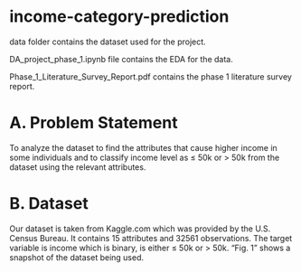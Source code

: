 # income-category-prediction

data folder contains the dataset used for the project.

DA_project_phase_1.ipynb file contains the EDA for the data.

Phase_1_Literature_Survey_Report.pdf contains the phase 1 literature survey report.

# A. Problem Statement
To analyze the dataset to find the attributes that cause higher
income in some individuals and to classify income level as
≤ 50k or > 50k from the dataset using the relevant attributes.


# B. Dataset
Our dataset is taken from Kaggle.com which was provided
by the U.S. Census Bureau. It contains 15 attributes and 32561
observations. The target variable is income which is binary, is
either ≤ 50k or > 50k. “Fig. 1” shows a snapshot of the
dataset being used.
